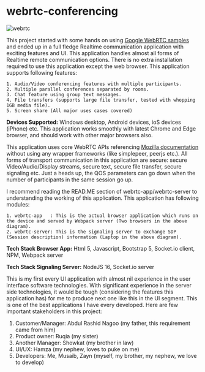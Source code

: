 # webrtc-conferencing

![webrtc](https://github.com/irfan-nagoo/webrtc-conferencing/assets/96521607/2917c651-ede7-406c-b758-f48fc7ebcd52)

This project started with some hands on using [Google WebRTC samples](https://codelabs.developers.google.com/codelabs/webrtc-web#0) and ended up in a full fledge Realtime communication application with exciting features and UI. This application handles almost all forms of Realtime remote communication options. There is no extra installation required to use this application except the web browser. This application supports following features:

    1. Audio/Video conferencing features with multiple participants.
    2. Multiple parallel conferences separated by rooms.
    3. Chat feature using group text messages.
    4. File transfers (supports large file transfer, tested with whopping 1GB media file).
    5. Screen share (All major uses cases covered)

**Devices Supported:** Windows desktop, Android devices, ioS devices (iPhone) etc. This application works smoothly with latest Chrome and Edge browser, and should work with other major browsers also.

This application uses core WebRTC APIs referencing [Mozilla documentation](https://developer.mozilla.org/en-US/docs/Web/API/RTCPeerConnection) without using any wrapper frameworks (like simplepeer, peerjs etc.). All forms of transport communication in this application are secure: secure Video/Audio/Display streams, secure text, secure file transfer, secure signaling etc. Just a heads up, the QOS parameters can go down when the number of participants in the same session go up.

I recommend reading the READ.ME section of webrtc-app/webrtc-server to understanding the working of this application. This application has following modules:

    1. webrtc-app   : This is the actual browser application which runs on the device and served by Webpack server (Two browsers in the above diagram).
    2. webrtc-server: This is the signaling server to exchange SDP (Session description) information (Laptop in the above diagram).

**Tech Stack Browser App:** Html 5, Javascript, Bootstrap 5, Socket.io client, NPM, Webpack server

**Tech Stack Signaling Server:**  NodeJS 16, Socket.io server


This is my first every UI application with almost nil experience in the user interface software technologies. With significant experience in the server side technologies, it would be tough (considering the features this application has) for me to produce next one like this in the UI segment. This is one of the best applications I have every developed.  Here are few important stakeholders in this project:

1.	Customer/Manager:  Abdul Rashid Nagoo (my father, this requirement came from him)
2.	Product owner: Ruqia (my sister)
3.	Another Manager: Showkat (my brother in law)
4.	UI/UX: Hamza (my nephew, loves to puke on me)
5.	Developers:  Me, Musaib, Zayn (myself, my brother, my nephew, we love to develop)







